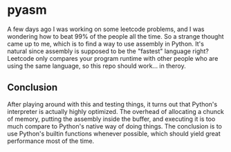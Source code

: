 # pyasm
A few days ago I was working on some leetcode problems, and I was wondering how to beat 99% of the people all the time. So a strange thought came up to me, which is to find a way to use assembly in Python.
It's natural since assembly is supposed to be the "fastest" language right? Leetcode only compares your program runtime with other people who are using the same language, so this repo should work... in theroy.

## Conclusion
After playing around with this and testing things, it turns out that Python's interpreter is actually highly optimized. The overhead of allocating a chunck of memory, putting the assembly inside the buffer, and
executing it is too much compare to Python's native way of doing things. The conclusion is to use Python's builtin functions whenever possible, which should yield great performance most of the time.
